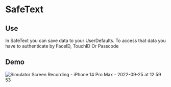 # SafeText

## Use

In SafeText you can save data to your UserDefaults. To access that data you have to authenticate by FaceID, TouchID Or Passcode

## Demo

![Simulator Screen Recording - iPhone 14 Pro Max - 2022-09-25 at 12 59 53](https://user-images.githubusercontent.com/74823287/192155758-389eccd2-d770-4015-8ee2-698736b597a1.gif)
